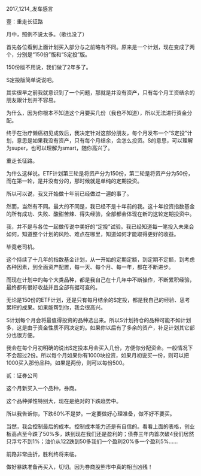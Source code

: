 2017_1214_发车感言



壹：重走长征路



月中，照例不说太多。（歌也没了）



首先各位看到上面计划买入部分与之前略有不同。原来是一个计划，现在变成了两个，分别是“150份”版和“S定投”版。



150份版不用说，我们做了2年多了。



S定投版简单说说吧。



其实很早之前我就意识到了一个问题，那就是并没有资产，只有每个月工资结余的朋友跟计划并不容易。



为什么，因为你根本不知道这个月要买几份（我也不知道），所以无法进行资金分配。



终于在治疗懒癌初见成效后，我决定针对这部分朋友，每个月发布一个“S定投”计划，意思是如果我没有资产，只有每个月结余，会怎么投资。S的意思，可以理解为super，也可以理解为smart，随你高兴了。



重走长征路。



为什么这样说。ETF计划第三轮是将资产分为150份，第二轮是将资产分为50份，而在第一轮，是并没有分的，那时候就是单纯的定期投资。



所以可以说，我又开始做十年前已经做过一遍的事了。



然而，当然有不同。最大的不同是，我已经不是十年前的我。这十年投资指数基金的所有成功、失败、酸甜苦辣、得失经验，全部都会体现在新的这轮定期投资中。



我，并不是与各位一起做传说中美好的“定投”试验。我已经知道每一笔投入未来会如何，知道整个计划的风险、难点在哪里，知道如何才能取得更好的收益。



毕竟老司机。



这个持续了十几年的指数基金计划，从一开始的定期定额，到定期不定额，到考虑各种因素，到全面资产配置，每一天、每个月、每一年，都在不断进步。



而现在计划中的每个大类品种，都是我自己在十几年中不断操作，不断累积经验，最终都有很好收益并且全部有据可查的。



无论是150份的ETF计划，还是只有每月结余的S定投，都是我自己的经验、思考累积的成果。如果能帮到你，我会很高兴。



S计划每个月会将最值得投资的品种选出来。所以S计划持仓的品种可能不如计划多，这是由于资金性质不同决定的。如果你以后有了多余的资产，补足计划其它部分也很方便。



我会在每个月初明确的说出S定投本月会买入几份，方便你分配资金。一般情况下不会超过2份。所以每个月如果你有1000块投资，如果月初说买一份，则可以把1000买入那份品种。如果是两份，则可以每份500。













贰：证券公司





这个月新买入一个品种，券商。



这个品种弹性特别大，现在是绝对的下跌趋势中。



所以我告诉你，下跌60%不是梦。一定要做好心理准备，做不好不要买。



当然，我会控制最后的成本。控制成本能力还是有自信的。看看上面的表格，创业板高点至今跌了50%多，跌到现在我们还是盈利的；债券三年内首次破4我们居然只浮亏不到1%；油价从122跌到50多我们一个盈利20%多一个盈利5%……



前路非常曲折，胜利终将来临。



做好暴跌准备再买入，切切。因为券商股熊市中真的相当凶残！